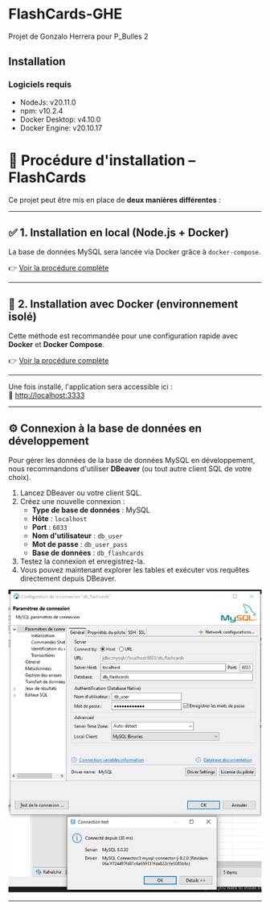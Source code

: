 # FlashCards-GHE

Projet de Gonzalo Herrera pour P_Bulles 2

## Installation

### Logiciels requis

- NodeJs: v20.11.0
- npm: v10.2.4
- Docker Desktop: v4.10.0
- Docker Engine: v20.10.17

# 🚀 Procédure d'installation – FlashCards

Ce projet peut être mis en place de **deux manières différentes** :

---

## ✅ 1. Installation en local (Node.js + Docker)

La base de données MySQL sera lancée via Docker grâce à `docker-compose`.

👉 [Voir la procédure complète](./readme/installation-local.md)

---

## 🐳 2. Installation avec Docker (environnement isolé)

Cette méthode est recommandée pour une configuration rapide avec **Docker** et **Docker Compose**.

👉 [Voir la procédure complète](./readme/installation-dockerisation.md)

---

Une fois installé, l'application sera accessible ici :  
🔗 [http://localhost:3333](http://localhost:3333)

---

## ⚙️ Connexion à la base de données en développement

Pour gérer les données de la base de données MySQL en développement, nous recommandons d'utiliser **DBeaver** (ou tout autre client SQL de votre choix).

1. Lancez DBeaver ou votre client SQL.
2. Créez une nouvelle connexion :
   - **Type de base de données** : MySQL
   - **Hôte** : `localhost`
   - **Port** : `6033`
   - **Nom d'utilisateur** : `db_user`
   - **Mot de passe** : `db_user_pass`
   - **Base de données** : `db_flashcards`
3. Testez la connexion et enregistrez-la.
4. Vous pouvez maintenant explorer les tables et exécuter vos requêtes directement depuis DBeaver.

![alt text](./readme/image-1.png)

---
